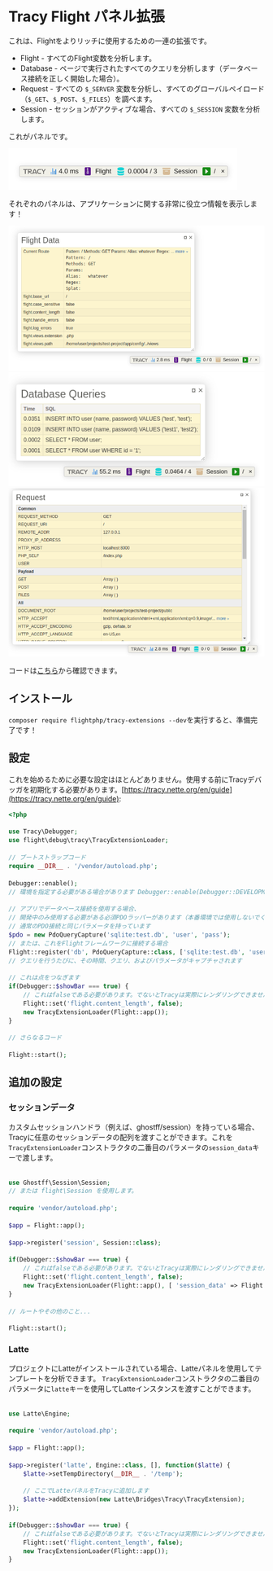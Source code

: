 Tracy Flight パネル拡張
=====

これは、Flightをよりリッチに使用するための一連の拡張です。

- Flight - すべてのFlight変数を分析します。
- Database - ページで実行されたすべてのクエリを分析します（データベース接続を正しく開始した場合）。
- Request - すべての `$_SERVER` 変数を分析し、すべてのグローバルペイロード（`$_GET`、`$_POST`、`$_FILES`）を調べます。
- Session - セッションがアクティブな場合、すべての `$_SESSION` 変数を分析します。

これがパネルです。

![Flight Bar](https://raw.githubusercontent.com/flightphp/tracy-extensions/master/flight-tracy-bar.png)

それぞれのパネルは、アプリケーションに関する非常に役立つ情報を表示します！

![Flight Data](https://raw.githubusercontent.com/flightphp/tracy-extensions/master/flight-var-data.png)
![Flight Database](https://raw.githubusercontent.com/flightphp/tracy-extensions/master/flight-db.png)
![Flight Request](https://raw.githubusercontent.com/flightphp/tracy-extensions/master/flight-request.png)

コードは[こちら](https://github.com/flightphp/tracy-extensions)から確認できます。

インストール
-------
`composer require flightphp/tracy-extensions --dev`を実行すると、準備完了です！

設定
-------
これを始めるために必要な設定はほとんどありません。使用する前にTracyデバッガを初期化する必要があります。[https://tracy.nette.org/en/guide](https://tracy.nette.org/en/guide):

```php
<?php

use Tracy\Debugger;
use flight\debug\tracy\TracyExtensionLoader;

// ブートストラップコード
require __DIR__ . '/vendor/autoload.php';

Debugger::enable();
// 環境を指定する必要がある場合があります Debugger::enable(Debugger::DEVELOPMENT)

// アプリでデータベース接続を使用する場合、 
// 開発中のみ使用する必要がある必須PDOラッパーがあります（本番環境では使用しないでください！）
// 通常のPDO接続と同じパラメータを持っています
$pdo = new PdoQueryCapture('sqlite:test.db', 'user', 'pass');
// または、これをFlightフレームワークに接続する場合
Flight::register('db', PdoQueryCapture::class, ['sqlite:test.db', 'user', 'pass']);
// クエリを行うたびに、その時間、クエリ、およびパラメータがキャプチャされます

// これは点をつなぎます
if(Debugger::$showBar === true) {
	// これはfalseである必要があります。でないとTracyは実際にレンダリングできません :(
	Flight::set('flight.content_length', false);
	new TracyExtensionLoader(Flight::app());
}

// さらなるコード

Flight::start();
```

## 追加の設定

### セッションデータ
カスタムセッションハンドラ（例えば、ghostff/session）を持っている場合、Tracyに任意のセッションデータの配列を渡すことができます。これを`TracyExtensionLoader`コンストラクタの二番目のパラメータの`session_data`キーで渡します。

```php

use Ghostff\Session\Session;
// または flight\Session を使用します。

require 'vendor/autoload.php';

$app = Flight::app();

$app->register('session', Session::class);

if(Debugger::$showBar === true) {
	// これはfalseである必要があります。でないとTracyは実際にレンダリングできません :(
	Flight::set('flight.content_length', false);
	new TracyExtensionLoader(Flight::app(), [ 'session_data' => Flight::session()->getAll() ]);
}

// ルートやその他のこと...

Flight::start();
```

### Latte

プロジェクトにLatteがインストールされている場合、Latteパネルを使用してテンプレートを分析できます。 `TracyExtensionLoader`コンストラクタの二番目のパラメータに`latte`キーを使用してLatteインスタンスを渡すことができます。

```php

use Latte\Engine;

require 'vendor/autoload.php';

$app = Flight::app();

$app->register('latte', Engine::class, [], function($latte) {
	$latte->setTempDirectory(__DIR__ . '/temp');

	// ここでLatteパネルをTracyに追加します
	$latte->addExtension(new Latte\Bridges\Tracy\TracyExtension);
});

if(Debugger::$showBar === true) {
	// これはfalseである必要があります。でないとTracyは実際にレンダリングできません :(
	Flight::set('flight.content_length', false);
	new TracyExtensionLoader(Flight::app());
}
```